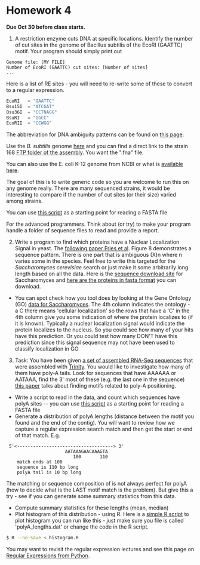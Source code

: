 Homework 4
==========

__Due Oct 30 before class starts.__

1. A restriction enzyme cuts DNA at specific locations. Identify the
number of cut sites in the genome of Bacillus subtilis of the EcoRI
(GAATTC) motif. Your program should simply print out

```text
Genome file: [MY FILE]
Number of EcoRI (GAATTC) cut sites: [Number of sites]
...
````

Here is a list of RE sites - you will need to re-write some of these to convert to a regular expression.

```python
EcoRI   = "GAATTC" 
Bsu15I  = "ATCGAT"  
Bsu36I  = "CCTNAGG"
BsuRI   = "GGCC"
EcoRII  = "CCWGG"
```

The abbreviation for DNA ambiguity patterns can be found on [this page](https://en.wikipedia.org/wiki/Nucleic_acid_notation). 

Use the _B. subtilis_ genome [here](http://www.ncbi.nlm.nih.gov/genome/genomes/665) and you can find a direct link to the strain 168 [FTP folder of the
assembly](ftp://ftp.ncbi.nlm.nih.gov/genomes/all/GCF_000009045.1_ASM904v1). You want the ".fna" file.

You can also use the E. coli K-12 genome from NCBI or what is
[available
here](http://hyphaltip.github.io/GEN220_2015/data/Ecoli_K-12.fasta.gz).

The goal of this is to write generic code so you are welcome to run
this on any genome really. There are many sequenced strains, it would
be interesting to compare if the number of cut sites (or their size)
varied among strains.

You can use [this script](http://hyphaltip.github.io/GEN220_2015/Examples/read_fasta.py) as a starting point for reading a FASTA file

For the advanced programmers. Think about (or try) to make your
program handle a folder of sequence files to read and provide a
report.


2. Write a program to find which proteins have a Nuclear Localization
Signal in yeast. The [following paper Fries et
al](http://www.jbc.org/content/282/27/19292.full). Figure 8
demonstrates a sequence pattern. There is one part that is ambiguous
(X)n where n varies some in the species. Feel free to write this
targeted for the _Saccharomyces cerevisiae_ search or just make it
some arbitrarily long length based on all the data.  Here is the
[sequence download
site](http://www.yeastgenome.org/download-data/sequence) for
Saccharomyces and [here are the proteins in fasta
format](http://downloads.yeastgenome.org/sequence/S288C_reference/orf_protein/orf_trans_all.fasta.gz)
you can download.

* You can spot check how you tool does by looking at the Gene Ontology
  (GO) [data for
  Saccharomyces](http://downloads.yeastgenome.org/curation/literature/go_slim_mapping.tab). The
  4th column indicates the ontology - a C there means 'cellular
  localization' so the rows that have a 'C' in the 4th column give you
  some indication of where the protein localizes to (if it is
  known). Typically a nuclear localization signal would indicate the
  protein localizes to the nucleus. So you could see how many of your
  hits have this prediction. Or you could test how many DON'T have
  this prediction since this signal sequence may not have been used to
  classify localization in GO

3. Task: You have been given [a set of assembled RNA-Seq
sequences](http://hyphaltip.github.io/GEN220_2015/data/Scer_Trinity.fasta.gz)
that were assembled with
[Trinity](https://trinityrnaseq.github.io/). You would like to
investigate how many of them have poly-A tails. Look for sequences
that have AAAAAA or AATAAA, find the 3' most of these (e.g. the last
one in the sequence) [this
paper](http://nar.oxfordjournals.org/content/27/24/4751.full) talks
about finding motifs related to poly-A positioning.

- Write a script to read in the data, and count which sequences have polyA sites
 -- you can use [this script](http://hyphaltip.github.io/GEN220_2015/Examples/read_fasta.py) as a starting point for reading a FASTA file
- Generate a distribution of polyA lengths (distance between the motif you found and the end of the contig). You will want to review how we capture a regular expression search match and then get the start or end of that match. E.g.
```text
 5'<------------------------------------> 3' 
                      AATAAAGAACAAAGTA
                         100       110
	match ends at 100
	sequence is 110 bp long
	polyA tail is 10 bp long
```

The matching or sequence composition of is not always perfect for
polyA (how to decide what is the LAST motif match is the problem). But give this a try - see if you can generate some summary statistics from this data.
	
- Compute summary statistics for these lengths (mean, median)
- Plot histogram of this distribution - using R. Here is a [simple R script](http://hyphaltip.github.io/GEN220_2015/Examples/histogram.R) to plot histogram you can run like this - just make sure you file is called 'polyA_lengths.dat' or change the code in the R script.
```bash
$ R --no-save < histogram.R
```

You may want to revisit the regular expression lectures and see this page on [Regular Expressions from Python](https://docs.python.org/2/library/re.html).
